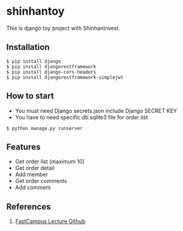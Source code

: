 # shinhantoy
This is django toy project with ShinhanInvest.

## Installation
```shell
$ pip install django
$ pip install djangorestframework
$ pip install django-cors-headers
$ pip install djangorestframework-simplejwt
```
## How to start
- You must need Django secrets.json include Django SECRET KEY
- You have to need specific db.sqlite3 file for order list
```shell
$ python manage.py runserver
```

## Features
- Get order list (maximum 10)
- Get order detail
- Add member
- Get order comments
- Add comment
## References
1. [FastCampus Lecture Github](https://github.com/Alghost/shinhantoy)
